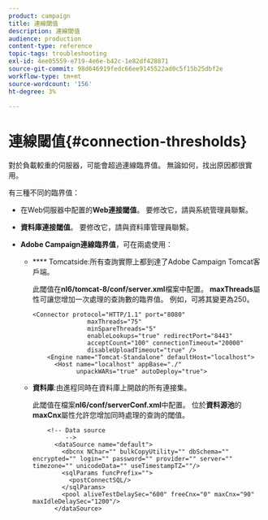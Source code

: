 ```yaml
---
product: campaign
title: 連線閾值
description: 連線閾值
audience: production
content-type: reference
topic-tags: troubleshooting
exl-id: 4ee05559-e719-4e6e-b42c-1e82df428871
source-git-commit: 98d646919fedc66ee9145522ad0c5f15b25dbf2e
workflow-type: tm+mt
source-wordcount: '156'
ht-degree: 3%

---
```


# 連線閾值{#connection-thresholds}

對於負載較重的伺服器，可能會超過連線臨界值。 無論如何，找出原因都很實用。

有三種不同的臨界值：

* 在Web伺服器中配置的&#x200B;**Web連接閾值**。 要修改它，請與系統管理員聯繫。

* **資料庫連接閾值**。 要修改它，請與資料庫管理員聯繫。

* **Adobe Campaign連線臨界值**，可在兩處使用：

   * **** Tomcatside:所有查詢實際上都到達了Adobe Campaign Tomcat客戶端。

      此閾值在&#x200B;**nl6/tomcat-8/conf/server.xml**&#x200B;檔案中配置。 **maxThreads**&#x200B;屬性可讓您增加一次處理的查詢數的臨界值。 例如，可將其變更為250。

      ```
      <Connector protocol="HTTP/1.1" port="8080"
                     maxThreads="75"
                     minSpareThreads="5"
                     enableLookups="true" redirectPort="8443"
                     acceptCount="100" connectionTimeout="20000"
                     disableUploadTimeout="true" />
          <Engine name="Tomcat-Standalone" defaultHost="localhost">
            <Host name="localhost" appBase="./"
                  unpackWARs="true" autoDeploy="true">
      ```

   * **資料庫**:由進程同時在資料庫上開啟的所有連接集。

      此閾值在檔案&#x200B;**nl6/conf/serverConf.xml**&#x200B;中配置。 位於&#x200B;**資料源池**&#x200B;的&#x200B;**maxCnx**&#x200B;屬性允許您增加同時處理的查詢的閾值。

      ```
          <!-- Data source
               -->
            <dataSource name="default">
              <dbcnx NChar="" bulkCopyUtility="" dbSchema="" encrypted="" login="" password="" provider="" server="" timezone="" unicodeData="" useTimestampTZ=""/>
              <sqlParams funcPrefix="">
                <postConnectSQL/>
              </sqlParams>
              <pool aliveTestDelaySec="600" freeCnx="0" maxCnx="90" maxIdleDelaySec="1200"/>
            </dataSource>
      ```
